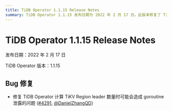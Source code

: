 ```yaml
---
title: TiDB Operator 1.1.15 Release Notes
summary: TiDB Operator 1.1.15 发布日期为 2022 年 2 月 17 日。此版本修复了 TiDB Operator 计算 TiKV Region leader 数量时可能会造成 goroutine 泄露的问题。
---
```


# TiDB Operator 1.1.15 Release Notes

发布日期：2022 年 2 月 17 日

TiDB Operator 版本：1.1.15

## Bug 修复

- 修复 TiDB Operator 计算 TiKV Region leader 数量时可能会造成 goroutine 泄露的问题 ([#4291](https://github.com/pingcap/tidb-operator/pull/4291), [@DanielZhangQD](https://github.com/DanielZhangQD))